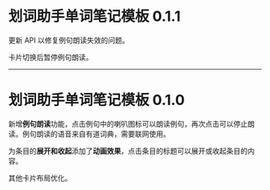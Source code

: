 # 划词助手单词笔记模板 0.1.1

更新 API 以修复例句朗读失效的问题。

卡片切换后暂停例句朗读。

---

# 划词助手单词笔记模板 0.1.0

新增**例句朗读**功能，点击例句中的喇叭图标可以朗读例句，再次点击可以停止朗读。例句朗读的语音来自有道词典，需要联网使用。

为条目的**展开和收起**添加了**动画效果**，点击条目的标题可以展开或收起条目的内容。

其他卡片布局优化。

